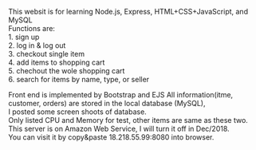 This websit is for learning Node.js, Express, HTML+CSS+JavaScript, and MySQL  
Functions are:   
               1. sign up  
               2. log in & log out  
               3. checkout single item  
               4. add items to shopping cart  
               5. chechout the wole shopping cart  
               6. search for items by name, type, or seller  

Front end is implemented by Bootstrap and EJS
All information(itme, customer, orders) are stored in the local database (MySQL),  
I posted some screen shoots of database.  
Only listed CPU and Memory for test, other items are same as these two.  
This server is on Amazon Web Service, I will turn it off in Dec/2018.  
You can visit it by copy&paste 18.218.55.99:8080 into browser.  
